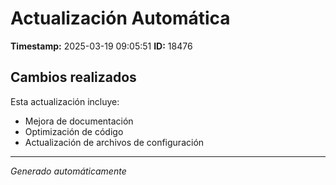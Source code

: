 # Actualización Automática

**Timestamp:** 2025-03-19 09:05:51
**ID:** 18476

## Cambios realizados

Esta actualización incluye:
- Mejora de documentación
- Optimización de código
- Actualización de archivos de configuración

---
*Generado automáticamente*
